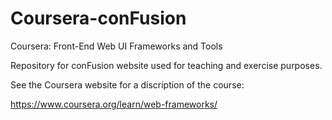 # Coursera-conFusion
Coursera: Front-End Web UI Frameworks and Tools

Repository for conFusion website used for teaching and exercise purposes.

See the Coursera website for a discription of the course: 

https://www.coursera.org/learn/web-frameworks/
